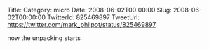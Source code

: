 Title: 
Category: micro
Date: 2008-06-02T00:00:00
Slug: 2008-06-02T00:00:00
TwitterId: 825469897
TweetUrl: https://twitter.com/mark_philpot/status/825469897

now the unpacking starts